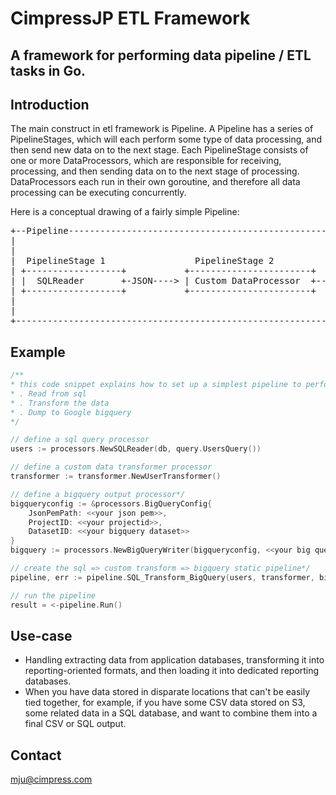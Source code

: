 # CimpressJP ETL Framework

<h2>A framework for performing data pipeline / ETL tasks in Go.</h2>

## Introduction
The main construct in etl framework is Pipeline. A Pipeline has a series of PipelineStages, which will each perform some type of data processing, and then send new data on to the next stage. Each PipelineStage consists of one or more DataProcessors, which are responsible for receiving, processing, and then sending data on to the next stage of processing. DataProcessors each run in their own goroutine, and therefore all data processing can be executing concurrently.

Here is a conceptual drawing of a fairly simple Pipeline:
<pre>
+--Pipeline------------------------------------------------------------------------------------------+
|                                                                       PipelineStage 3              |
|                                                                      +---------------------------+ |
|  PipelineStage 1                 PipelineStage 2          +-JSON---> |  CSVWriter                | |
| +------------------+           +-----------------------+  |          +---------------------------+ |
| |  SQLReader       +-JSON----> | Custom DataProcessor  +--+                                        |
| +------------------+           +-----------------------+  |          +---------------------------+ |
|                                                           +-JSON---> |  SQLWriter                | |
|                                                                      +---------------------------+ |
+----------------------------------------------------------------------------------------------------+
</pre>
## Example
```go
/**
* this code snippet explains how to set up a simplest pipeline to perform the following operations
* . Read from sql
* . Transform the data
* . Dump to Google bigquery
*/

// define a sql query processor
users := processors.NewSQLReader(db, query.UsersQuery())

// define a custom data transformer processor
transformer := transformer.NewUserTransformer()

// define a bigquery output processor*/	
bigqueryconfig := &processors.BigQueryConfig{
	JsonPemPath: <<your json pem>>, 
	ProjectID: <<your projectid>>, 
	DatasetID: <<your bigquery dataset>>
}	
bigquery := processors.NewBigQueryWriter(bigqueryconfig, <<your big query table>>)

// create the sql => custom transform => bigquery static pipeline*/
pipeline, err := pipeline.SQL_Transform_BigQuery(users, transformer, bigquery)

// run the pipeline
result = <-pipeline.Run()
```

## Use-case
- Handling extracting data from application databases, transforming it into reporting-oriented formats, and then loading it into dedicated reporting databases.
- When you have data stored in disparate locations that can't be easily tied together, for example, if you have some CSV data stored on S3, some related data in a SQL database, and want to combine them into a final CSV or SQL output.

## Contact
mju@cimpress.com
